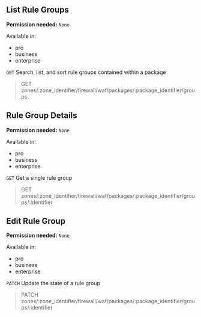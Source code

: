 ## List Rule Groups

**Permission needed:** `None`

Available in:

* pro
* business
* enterprise

`GET` Search, list, and sort rule groups contained within a package

> GET zones/:zone_identifier/firewall/waf/packages/:package_identifier/groups


## Rule Group Details

**Permission needed:** `None`

Available in:

* pro
* business
* enterprise

`GET` Get a single rule group

> GET zones/:zone_identifier/firewall/waf/packages/:package_identifier/groups/:identifier


## Edit Rule Group

**Permission needed:** `None`

Available in:

* pro
* business
* enterprise

`PATCH` Update the state of a rule group

> PATCH zones/:zone_identifier/firewall/waf/packages/:package_identifier/groups/:identifier
